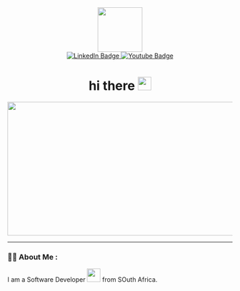 <div id="header" align="center">
  <img src="https://media.tenor.com/q9s_XmoedE8AAAAi/piske-usagi.gif" width="100"/>
</div>
<div id="badges" align="center">
  <a href="https://www.linkedin.com/in/sisa-khoza-1b54a9100/">
    <img src="https://img.shields.io/badge/LinkedIn-blue?style=for-the-badge&logo=linkedin&logoColor=white" alt="LinkedIn Badge"/>
  </a>
  <a href="https://www.youtube.com/channel/UCJQfgjZ4Yu3242b9up51UHA/featured">
    <img src="https://img.shields.io/badge/YouTube-red?style=for-the-badge&logo=youtube&logoColor=white" alt="Youtube Badge"/>
  </a>
  <!--<a href="">
    <img src="https://img.shields.io/badge/Twitter-blue?style=for-the-badge&logo=twitter&logoColor=white" alt="Twitter Badge"/>
  </a>-->
  <h1>
    hi there
    <img src="https://media.giphy.com/media/hvRJCLFzcasrR4ia7z/giphy.gif" width="30px"/>
  </h1>
</div>
<div id="banner" align="center">
  <img src="https://media3.giphy.com/media/ZVik7pBtu9dNS/giphy.gif?cid=790b76117d489b58ed701def4db35039383c1ccaa06fc7ed&rid=giphy.gif&ct=g" width="600" height="300"/>
</div>

---

### :man_technologist: About Me :

I am a Software Developer <img src="https://www.reddit.com/r/CatGifs/comments/640py3/meet_the_new_it_guy_xpost_raww/?st=j180my0k&sh=2230295e" width="30"> from SOuth Africa.
